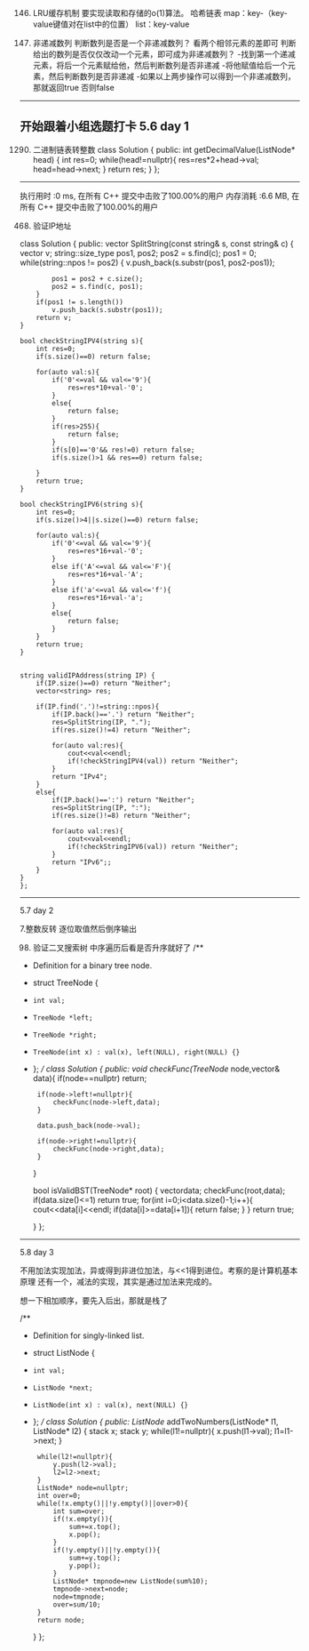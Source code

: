 146. LRU缓存机制
要实现读取和存储的o(1)算法。
哈希链表
map：key-（key-value键值对在list中的位置）
list：key-value

665. 非递减数列
判断数列是否是一个非递减数列？ 看两个相邻元素的差即可
判断给出的数列是否仅仅改动一个元素，即可成为非递减数列？
    -找到第一个递减元素，将后一个元素赋给他，然后判断数列是否非递减
    -将他赋值给后一个元素，然后判断数列是否非递减
    -如果以上两步操作可以得到一个非递减数列，那就返回true 否则false
------------------------------------------------------------------------------------------------------------------------------
开始跟着小组选题打卡
5.6 day 1
------------------------------------------------------------------------------------------------------------------------------

1290. 二进制链表转整数
class Solution {
public:
    int getDecimalValue(ListNode* head) {
        int res=0;
        while(head!=nullptr){
            res=res*2+head->val;
            head=head->next;
        }
        return res;
    }
};
------------------------------------------------------------------------------------------------------------------------------
执行用时 :0 ms, 在所有 C++ 提交中击败了100.00%的用户
内存消耗 :6.6 MB, 在所有 C++ 提交中击败了100.00%的用户

468. 验证IP地址


class Solution {
public:
    vector<string> SplitString(const string& s, const string& c)
    {
        vector<string> v;
        string::size_type pos1, pos2;
        pos2 = s.find(c);
        pos1 = 0;
        while(string::npos != pos2)
        {
            v.push_back(s.substr(pos1, pos2-pos1));

            pos1 = pos2 + c.size();
            pos2 = s.find(c, pos1);
        }
        if(pos1 != s.length())
            v.push_back(s.substr(pos1));
        return v;
    }

    bool checkStringIPV4(string s){
        int res=0;
        if(s.size()==0) return false;

        for(auto val:s){
            if('0'<=val && val<='9'){
                res=res*10+val-'0';
            }
            else{
                return false;
            }
            if(res>255){
                return false;
            }
            if(s[0]=='0'&& res!=0) return false;
            if(s.size()>1 && res==0) return false;

        }
        return true;
    }

    bool checkStringIPV6(string s){
        int res=0;
        if(s.size()>4||s.size()==0) return false;

        for(auto val:s){
            if('0'<=val && val<='9'){
                res=res*16+val-'0';
            }
            else if('A'<=val && val<='F'){
                res=res*16+val-'A';
            }
            else if('a'<=val && val<='f'){
                res=res*16+val-'a';
            }
            else{
                return false;
            }
        }
        return true;
    }


    string validIPAddress(string IP) {
        if(IP.size()==0) return "Neither";
        vector<string> res;
        
        if(IP.find('.')!=string::npos){
            if(IP.back()=='.') return "Neither";
            res=SplitString(IP, ".");
            if(res.size()!=4) return "Neither";

            for(auto val:res){
                cout<<val<<endl;
                if(!checkStringIPV4(val)) return "Neither";
            }
            return "IPv4";
        }
        else{
            if(IP.back()==':') return "Neither";
            res=SplitString(IP, ":");
            if(res.size()!=8) return "Neither";

            for(auto val:res){
                cout<<val<<endl;
                if(!checkStringIPV6(val)) return "Neither";
            }
            return "IPv6";;
        }
    }
    };
------------------------------------------------------------------------------------------------------------------------------
5.7 day 2

7.整数反转 逐位取值然后倒序输出

98. 验证二叉搜索树
中序遍历后看是否升序就好了
/**
 * Definition for a binary tree node.
 * struct TreeNode {
 *     int val;
 *     TreeNode *left;
 *     TreeNode *right;
 *     TreeNode(int x) : val(x), left(NULL), right(NULL) {}
 * };
 */
class Solution {
public:
    void checkFunc(TreeNode* node,vector<int>& data){
        if(node==nullptr) return;

        if(node->left!=nullptr){
            checkFunc(node->left,data);
        }

        data.push_back(node->val);

        if(node->right!=nullptr){
            checkFunc(node->right,data);
        }
    }

    bool isValidBST(TreeNode* root) {
        vector<int>data;
        checkFunc(root,data);
        if(data.size()<=1) return true;
        for(int i=0;i<data.size()-1;i++){
            cout<<data[i]<<endl;
            if(data[i]>=data[i+1]){
                return false;
            }
        }
        return true;

    }
};
------------------------------------------------------------------------------------------------------------------------------
5.8 day 3

不用加法实现加法，异或得到非进位加法，与<<1得到进位。考察的是计算机基本原理
还有一个，减法的实现，其实是通过加法来完成的。

想一下相加顺序，要先入后出，那就是栈了

/**
 * Definition for singly-linked list.
 * struct ListNode {
 *     int val;
 *     ListNode *next;
 *     ListNode(int x) : val(x), next(NULL) {}
 * };
 */
class Solution {
public:
    ListNode* addTwoNumbers(ListNode* l1, ListNode* l2) {
        stack<int> x;
        stack<int> y;
        while(l1!=nullptr){
            x.push(l1->val);
            l1=l1->next;
        }

        while(l2!=nullptr){
            y.push(l2->val);
            l2=l2->next;
        }
        ListNode* node=nullptr;
        int over=0;
        while(!x.empty()||!y.empty()||over>0){
            int sum=over;
            if(!x.empty()){
                sum+=x.top();
                x.pop();
            }
            if(!y.empty()||!y.empty()){
                sum+=y.top();
                y.pop();
            }
            ListNode* tmpnode=new ListNode(sum%10);
            tmpnode->next=node;
            node=tmpnode;
            over=sum/10;
        }
        return node;
    }
};
